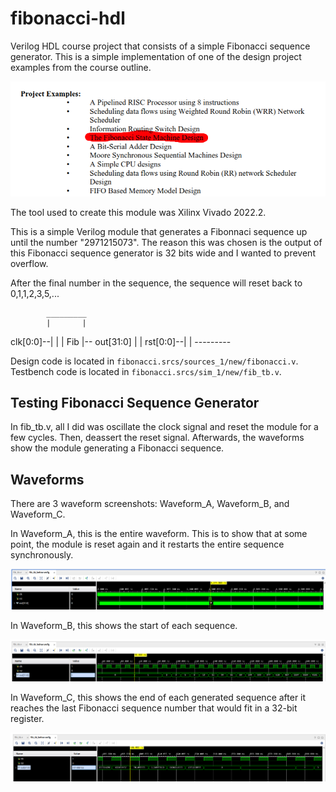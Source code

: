 # fibonacci-hdl
Verilog HDL course project that consists of a simple Fibonacci sequence generator. This is a simple implementation of one of the design project examples from the course outline.

![Course Outline](./Design_Examples.png)

The tool used to create this module was Xilinx Vivado 2022.2.

This is a simple Verilog module that generates a Fibonnaci sequence up until the number "2971215073". The reason this was chosen is the output of this Fibonacci sequence generator is 32 bits wide and I wanted to prevent overflow.

After the final number in the sequence, the sequence will reset back to 0,1,1,2,3,5,...


            _________
            |       |
  clk[0:0]--|       |
            |  Fib  |-- out[31:0]
            |       |
  rst[0:0]--|       |
            ---------

Design code is located in `fibonacci.srcs/sources_1/new/fibonacci.v`.
Testbench code is located in `fibonacci.srcs/sim_1/new/fib_tb.v`.

## Testing Fibonacci Sequence Generator

In fib_tb.v, all I did was oscillate the clock signal and reset the module for a few cycles. Then, deassert the reset signal. Afterwards, the waveforms show the module generating a Fibonacci sequence.

## Waveforms

There are 3 waveform screenshots: Waveform_A, Waveform_B, and Waveform_C.

In Waveform_A, this is the entire waveform. This is to show that at some point, the module is reset again and it restarts the entire sequence synchronously.

![First Waveform](./Waveform_A.png)

In Waveform_B, this shows the start of each sequence.

![Second Waveform](./Waveform_B.png)

In Waveform_C, this shows the end of each generated sequence after it reaches the last Fibonacci sequence number that would fit in a 32-bit register.

![Third Waveform](./Waveform_C.png)
